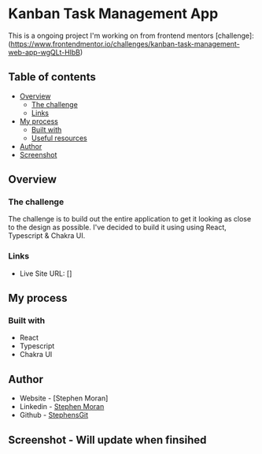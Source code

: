 # Kanban Task Management App

This is a ongoing project I'm working on from frontend mentors [challenge]: (https://www.frontendmentor.io/challenges/kanban-task-management-web-app-wgQLt-HlbB)

## Table of contents

- [Overview](#overview)
  - [The challenge](#the-challenge)
  - [Links](#links)
- [My process](#my-process)
  - [Built with](#built-with)
  - [Useful resources](#useful-resources)
- [Author](#author)
- [Screenshot](#screenshot)

## Overview

### The challenge

The challenge is to build out the entire application to get it looking as close to the design as possible. 
I've decided to build it using using React, Typescript & Chakra UI.


### Links

- Live Site URL: []

## My process

### Built with

- React
- Typescript
- Chakra UI

## Author

- Website - [Stephen Moran]
- Linkedin - [Stephen Moran](https://www.linkedin.com/in/stephen-moran-/)
- Github - [StephensGit](https://github.com/StephensGit)

## Screenshot - Will update when finsihed
